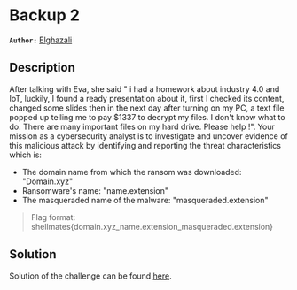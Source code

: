 # Backup 2

**`Author:`** [Elghazali](https://github.com/Elghazali-99)

## Description
After talking with Eva, she said " i had a homework about industry 4.0 and IoT, luckily, I found a ready presentation about it, first
I checked its content, changed some slides then in the next day after turning on my PC, a text file popped up telling me to pay $1337 to decrypt my files. I don't know what to do. There are many important files on my hard drive. Please help !".
Your mission as a cybersecurity analyst is to investigate and uncover evidence of this malicious attack by identifying and reporting the threat characteristics
which is:  
- The domain name from which the ransom was downloaded: "Domain.xyz"  
- Ransomware's name: "name.extension"  
- The masqueraded name of the malware: "masqueraded.extension"  
  
>Flag format: shellmates{domain.xyz_name.extension_masqueraded.extension}

## Solution

Solution of the challenge can be found [here](solution/).